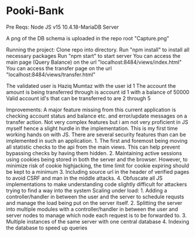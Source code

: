 # Pooki-Bank

Pre Reqs:
  Node JS v15
  10.4.18-MariaDB Server

A png of the DB schema is uploaded in the repo root "Capture.png"

Running the project:
  Clone repo into directory.
  Run "npm install" to install all necessary packages
  Run "npm start" to start server
  You can access the main page (Query Balance) on the url "localhost:8484/views/index.html"
  You can access the transfer page  on the url "localhost:8484/views/transfer.html"
  
  The validated user is Haziq Mumtaz with the user id 1
  The account the amount is being transferred through is account id 1 with a balance of 50000
  Valid account id's that can be transferred to are 2 through 5
  
Improvements:
  A major feature missing from this current application is checking account status and balance etc. and error/update messages on a transfer action. Not very complex features but i am
  not very proficient in JS myself hence a slight hurdle in the implementation. This is my first time working hands on with JS.
  There are several security features than can be implemented in such an application. 
    1. The first and foremost being moving all statistic checks to the api from the main views. This can help prevent bypassing checks by having them hidden.
    2. Maintaining active sessions using cookies being stored in both the server and the browser. However, to minimize risk of cookie highjacking, the time limit
       for cookie expiring should be kept to a minimum
    3. Including source url in the header of verified pages to avoid CSRF and man in the middle attacks.
    4. Obfuscate all JS implementations to make understanding code slightly difficult for attackers trying to find a way into the system
  Scaling under load:
    1. Adding a controller/handler in between the user and the server to schedule requsts and manage the load being put on the server itself.
    2. Splitting the server into multiple modules with a controller/handler in between the user and server nodes to manage which node each request is to be forwarded to.
    3. Multiple instances of the same server with one central database
    4. Indexing the database to speed up queries
